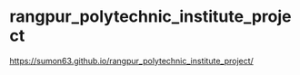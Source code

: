 # rangpur_polytechnic_institute_project
https://sumon63.github.io/rangpur_polytechnic_institute_project/
